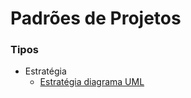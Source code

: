 # Padrões de Projetos


### Tipos
- Estratégia
    - [Estratégia diagrama UML ](https://github.com/Jose-dos-Santos/bertoti/blob/main/Diagrama-Estrategia-Composi%C3%A7%C3%A3o.png)







